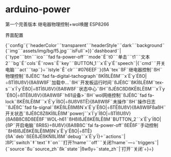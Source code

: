 # arduino-power
第一个完善版本
继电器物理控制+wol唤醒
ESP8266

界面配置




{¨config¨{¨headerColor¨¨transparent¨¨headerStyle¨¨dark¨¨background¨{¨img¨¨assets/img/bg/f5.jpg¨¨isFull¨»}}¨dashboard¨|{¨type¨¨btn¨¨ico¨¨fad fa-power-off¨¨mode¨É¨t0¨¨单击¨¨t1¨¨文本2¨¨bg¨É¨cols¨Ë¨rows¨Ë¨key¨¨BUTTON_1¨´x´É´y´É¨speech¨|{¨cmd¨¨开关电脑¨¨act¨¨tap¨}÷¨lstyle¨Ê¨clr¨¨#076EEF¨}{ßA¨tex¨ßF¨继电器控制¨ßH¨物理控制¨ßJÉßC¨fad fa-digital-tachograph¨ßKÍßLËßM´´´x´Ë´y´ÉßO|÷ßTÌßUßV}{ßAßWßF¨加载中...¨ßH¨开发板运行时间¨ßJÉßC´´ßKÍßLËßM¨tex-s¨´x´Í´y´ËßO|÷ßTÌßUßV}{ßAßWßF¨状态中心¨ßH´´ßJÉßCßDßKËßLËßM´´´x´Ï´y´ÉßO|÷ßTËßUßV}{ßAßWßF¨h61设备>¨ßH¨wol网络控制¨ßJÉßC¨fad fa-lock¨ßKËßLËßM´´´x´É´y´ÍßO|÷ßUßVßTË}{ßAßWßF¨未操作¨ßH¨操作日志¨ßJÉßC¨fad fa-signal¨ßKËßLËßMßN´x´É´y´ËßO|÷ßTËßUßV}{ßAßWßFßaßH¨开关状态¨ßJÉßCßZßKÍßLËßM¨powerj¨´x´Í´y´ÍßO|÷ßTÌßUßV}{ßAßBßCßDßEÉßF¨WOL-h61¨ßHßIßJÉßKËßLËßM¨BUTTON_2¨´x´Ë´y´ÍßO|{ßP¨开启电脑¨ßRßS}÷ßUßV}{ßAßBßC¨fal fa-power-off¨ßEÊßF¨手动控制¨ßHßIßJÉßKËßLËßMßN´x´Ë´y´ËßO|÷ßTÊ}{ßA¨deb¨ßEÉßJÉßKÑßLÌßM¨debug¨´x´É´y´Ï}÷¨actions¨|¦ßP¦¨switch¨‡¨text¨‡¨on¨¨打开?name¨¨off¨¨关闭?name¨—÷¨triggers¨|{¨source¨ßu¨source_zh¨ßk¨state¨|ßwßy÷¨state_zh¨|´打开´´关闭´÷}÷}
